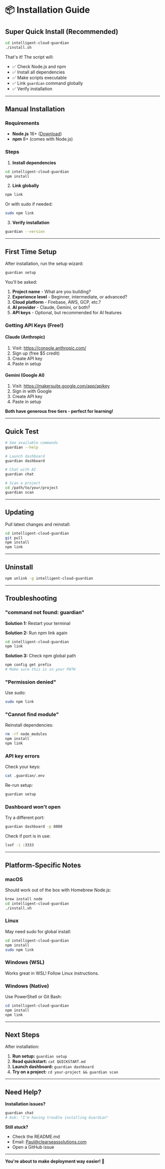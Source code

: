 # 📦 Installation Guide

## Super Quick Install (Recommended)

```bash
cd intelligent-cloud-guardian
./install.sh
```

That's it! The script will:
- ✅ Check Node.js and npm
- ✅ Install all dependencies
- ✅ Make scripts executable
- ✅ Link `guardian` command globally
- ✅ Verify installation

---

## Manual Installation

### Requirements

- **Node.js** 16+ ([Download](https://nodejs.org/))
- **npm** 8+ (comes with Node.js)

### Steps

1. **Install dependencies**
```bash
cd intelligent-cloud-guardian
npm install
```

2. **Link globally**
```bash
npm link
```

Or with sudo if needed:
```bash
sudo npm link
```

3. **Verify installation**
```bash
guardian --version
```

---

## First Time Setup

After installation, run the setup wizard:

```bash
guardian setup
```

You'll be asked:
1. **Project name** - What are you building?
2. **Experience level** - Beginner, intermediate, or advanced?
3. **Cloud platform** - Firebase, AWS, GCP, etc.?
4. **AI provider** - Claude, Gemini, or both?
5. **API keys** - Optional, but recommended for AI features

### Getting API Keys (Free!)

#### Claude (Anthropic)
1. Visit: https://console.anthropic.com/
2. Sign up (free $5 credit)
3. Create API key
4. Paste in setup

#### Gemini (Google AI)
1. Visit: https://makersuite.google.com/app/apikey
2. Sign in with Google
3. Create API key
4. Paste in setup

**Both have generous free tiers - perfect for learning!**

---

## Quick Test

```bash
# See available commands
guardian --help

# Launch dashboard
guardian dashboard

# Chat with AI
guardian chat

# Scan a project
cd /path/to/your/project
guardian scan
```

---

## Updating

Pull latest changes and reinstall:

```bash
cd intelligent-cloud-guardian
git pull
npm install
npm link
```

---

## Uninstall

```bash
npm unlink -g intelligent-cloud-guardian
```

---

## Troubleshooting

### "command not found: guardian"

**Solution 1:** Restart your terminal

**Solution 2:** Run npm link again
```bash
cd intelligent-cloud-guardian
npm link
```

**Solution 3:** Check npm global path
```bash
npm config get prefix
# Make sure this is in your PATH
```

### "Permission denied"

Use sudo:
```bash
sudo npm link
```

### "Cannot find module"

Reinstall dependencies:
```bash
rm -rf node_modules
npm install
npm link
```

### API key errors

Check your keys:
```bash
cat .guardian/.env
```

Re-run setup:
```bash
guardian setup
```

### Dashboard won't open

Try a different port:
```bash
guardian dashboard -p 8080
```

Check if port is in use:
```bash
lsof -i :3333
```

---

## Platform-Specific Notes

### macOS

Should work out of the box with Homebrew Node.js:
```bash
brew install node
cd intelligent-cloud-guardian
./install.sh
```

### Linux

May need sudo for global install:
```bash
cd intelligent-cloud-guardian
npm install
sudo npm link
```

### Windows (WSL)

Works great in WSL! Follow Linux instructions.

### Windows (Native)

Use PowerShell or Git Bash:
```powershell
cd intelligent-cloud-guardian
npm install
npm link
```

---

## Next Steps

After installation:

1. **Run setup:** `guardian setup`
2. **Read quickstart:** `cat QUICKSTART.md`
3. **Launch dashboard:** `guardian dashboard`
4. **Try on a project:** `cd your-project && guardian scan`

---

## Need Help?

**Installation issues?**
```bash
guardian chat
# Ask: "I'm having trouble installing Guardian"
```

**Still stuck?**
- Check the README.md
- Email: Paul@clearseassolutions.com
- Open a GitHub issue

---

**You're about to make deployment way easier! 🚀**